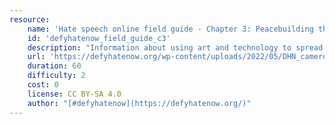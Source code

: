 ```yaml
---
resource:
    name: 'Hate speech online field guide - Chapter 3: Peacebuilding through Art and Technology'
    id: 'defyhatenow_field_guide_c3'
    description: "Information about using art and technology to spread peace."
    url: 'https://defyhatenow.org/wp-content/uploads/2022/05/DHN_cameroon_field_guide_EN_2021_chapter3-1.pdf'
    duration: 60
    difficulty: 2
    cost: 0 
    license: CC BY-SA 4.0
    author: "[#defyhatenow](https://defyhatenow.org/)"
---
```

